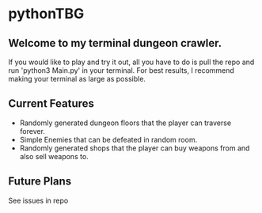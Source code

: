 # pythonTBG

## Welcome to my terminal dungeon crawler.
If you would like to play and try it out, all you have to do is pull the repo and run 'python3 Main.py' in your terminal. For best results, I recommend making your terminal as large as possible.


## Current Features
- Randomly generated dungeon floors that the player can traverse forever.
- Simple Enemies that can be defeated in random room.
- Randomly generated shops that the player can buy weapons from and also sell weapons to.

## Future Plans
See issues in repo
